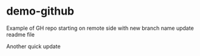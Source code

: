 # demo-github
Example of GH repo starting on remote side with new branch name
update readme file

Another quick update

